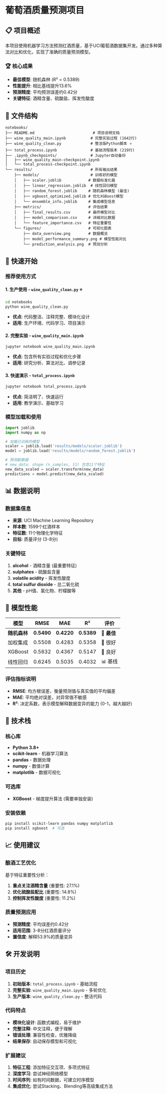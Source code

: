 # 葡萄酒质量预测项目

## 📋 项目概述

本项目使用机器学习方法预测红酒质量，基于UCI葡萄酒数据集开发。通过多种算法对比和优化，实现了准确的质量预测模型。

### 🏆 核心成果
- **最佳模型**: 随机森林 (R² = 0.5389)
- **性能提升**: 相比基线提升13.6% 
- **预测精度**: 平均预测误差约0.42分
- **关键特征**: 酒精含量、硫酸盐、挥发性酸度

## 📁 文件结构

```
notebooks/
├── README.md                          # 项目说明文档
├── wine_quality_main.ipynb           # 完整实验过程 (1642行)
├── wine_quality_clean.py             # 整洁版Python脚本 ⭐
├── total_process.ipynb               # 基础流程版本 (219行)
├── .ipynb_checkpoints/               # Jupyter自动备份
│   ├── wine_quality_main-checkpoint.ipynb
│   └── total_process-checkpoint.ipynb
└── results/                          # 所有输出结果
    ├── models/                       # 训练好的模型
    │   ├── scaler.joblib            # 数据标准化器
    │   ├── linear_regression.joblib  # 线性回归模型
    │   ├── random_forest.joblib     # 随机森林模型 (最佳)
    │   ├── xgboost_optimized.joblib # 优化XGBoost模型
    │   └── ensemble_info.joblib     # 集成模型信息
    ├── metrics/                     # 评估结果
    │   ├── final_results.csv        # 最终模型对比
    │   ├── model_comparison.csv     # 详细对比数据
    │   └── feature_importance.csv   # 特征重要性
    └── figures/                     # 可视化图表
        ├── data_overview.png        # 数据概览
        ├── model_performance_summary.png # 模型性能对比
        └── prediction_analysis.png  # 预测分析
```

## 🚀 快速开始

### 推荐使用方式

#### 1. **生产使用** - `wine_quality_clean.py` ⭐
```bash
cd notebooks
python wine_quality_clean.py
```
- **优点**: 代码整洁、注释完整、模块化设计
- **适用**: 生产环境、代码学习、项目演示

#### 2. **完整实验** - `wine_quality_main.ipynb`
```bash
jupyter notebook wine_quality_main.ipynb
```
- **优点**: 包含所有实验过程和优化步骤
- **适用**: 研究分析、算法对比、调参记录

#### 3. **快速演示** - `total_process.ipynb`
```bash
jupyter notebook total_process.ipynb
```
- **优点**: 简洁明了、快速运行
- **适用**: 教学演示、基础学习

### 模型加载和使用

```python
import joblib
import numpy as np

# 加载已训练的模型
scaler = joblib.load('results/models/scaler.joblib')
model = joblib.load('results/models/random_forest.joblib')

# 预测新数据
# new_data: shape (n_samples, 11) 包含11个特征
new_data_scaled = scaler.transform(new_data)
predictions = model.predict(new_data_scaled)
```

## 📊 数据说明

### 数据集信息
- **来源**: UCI Machine Learning Repository
- **样本数**: 1599个红酒样本
- **特征数**: 11个物理化学特征
- **目标**: 质量评分 (3-8分)

### 关键特征
1. **alcohol** - 酒精含量 (最重要特征)
2. **sulphates** - 硫酸盐含量
3. **volatile acidity** - 挥发性酸度
4. **total sulfur dioxide** - 总二氧化硫
5. **其他** - pH值、氯化物、柠檬酸等

## 🎯 模型性能

| 模型 | RMSE | MAE | R² | 评价 |
|------|------|-----|----|----|
| **随机森林** | **0.5490** | **0.4220** | **0.5389** | **🥇 最佳** |
| 加权集成 | 0.5508 | 0.4283 | 0.5358 | 🥈 很好 |
| XGBoost | 0.5632 | 0.4367 | 0.5147 | 🥉 良好 |
| 线性回归 | 0.6245 | 0.5035 | 0.4032 | 📊 基线 |

### 评估指标说明
- **RMSE**: 均方根误差，衡量预测值与真实值的平均偏差
- **MAE**: 平均绝对误差，对异常值不敏感
- **R²**: 决定系数，表示模型解释数据变异的能力 (0-1，越大越好)

## 🔬 技术栈

### 核心库
- **Python 3.8+**
- **scikit-learn** - 机器学习算法
- **pandas** - 数据处理
- **numpy** - 数值计算
- **matplotlib** - 数据可视化

### 可选库
- **XGBoost** - 梯度提升算法 (需要单独安装)

### 安装依赖
```bash
pip install scikit-learn pandas numpy matplotlib
pip install xgboost  # 可选
```

## 📈 使用建议

### 酿酒工艺优化
基于特征重要性分析：
1. **重点关注酒精含量** (重要性: 27.1%)
2. **优化硫酸盐配比** (重要性: 14.8%)
3. **控制挥发性酸度** (重要性: 11.2%)

### 质量预测应用
- **预测精度**: 平均误差约0.42分
- **适用范围**: 3-8分红酒质量评分
- **置信度**: 解释53.9%的质量变异

## 🛠️ 开发说明

### 项目历史
1. **初始版本**: `total_process.ipynb` - 基础流程
2. **完整实验**: `wine_quality_main.ipynb` - 多轮优化
3. **生产版本**: `wine_quality_clean.py` - 整洁代码

### 代码特点
- **模块化设计**: 函数式编程，易于维护
- **完整注释**: 中文注释，便于理解
- **错误处理**: 兼容性检查，优雅降级
- **结果保存**: 自动保存模型和可视化

### 扩展建议
1. **特征工程**: 添加特征交互项、多项式特征
2. **深度学习**: 尝试神经网络模型
3. **时间序列**: 如有时间数据，可建立时序模型
4. **集成优化**: 尝试Stacking、Blending等高级集成方法
